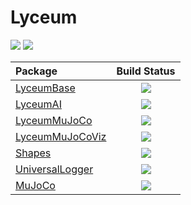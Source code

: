 # Lyceum

![](https://github.com/Lyceum/Lyceum.jl/workflows/CI/badge.svg)
[![](https://img.shields.io/badge/docs-latest-blue.svg)](https://lyceum.github.io/LyceumDocs.jl/dev/)


| **Package**                                                     |                                                         **Build Status**                                                         |
|:--------------------------------------------------------------- |:--------------------------------------------------------------------------------------------------------------------------------:|
| [LyceumBase](https://github.com/Lyceum/LyceumBase.jl)           |      [![](https://github.com/Lyceum/LyceumBase.jl/workflows/CI/badge.svg)](https://github.com/Lyceum/LyceumBase.jl/actions)      |
| [LyceumAI](https://github.com/Lyceum/LyceumAI.jl)               |        [![](https://github.com/Lyceum/LyceumAI.jl/workflows/CI/badge.svg)](https://github.com/Lyceum/LyceumAI.jl/actions)        |
| [LyceumMuJoCo](https://github.com/Lyceum/LyceumMuJoCo.jl)       |    [![](https://github.com/Lyceum/LyceumMuJoCo.jl/workflows/CI/badge.svg)](https://github.com/Lyceum/LyceumMuJoCo.jl/actions)    |
| [LyceumMuJoCoViz](https://github.com/Lyceum/LyceumMuJoCoViz.jl)             |       [![](https://github.com/Lyceum/LyceumMuJoCoViz.jl/workflows/CI/badge.svg)](https://github.com/Lyceum/LyceumMuJoCoViz.jl/actions)       |
| [Shapes](https://github.com/Lyceum/Shapes.jl)                   |          [![](https://github.com/Lyceum/Shapes.jl/workflows/CI/badge.svg)](https://github.com/Lyceum/Shapes.jl/actions)          |
| [UniversalLogger](https://github.com/Lyceum/UniversalLogger.jl) | [![](https://github.com/Lyceum/UniversalLogger.jl/workflows/CI/badge.svg)](https://github.com/Lyceum/UniversalLogger.jl/actions) |
| [MuJoCo](https://github.com/Lyceum/MuJoCo.jl)                   |          [![](https://github.com/Lyceum/MuJoCo.jl/workflows/CI/badge.svg)](https://github.com/Lyceum/MuJoCo.jl/actions)          |
